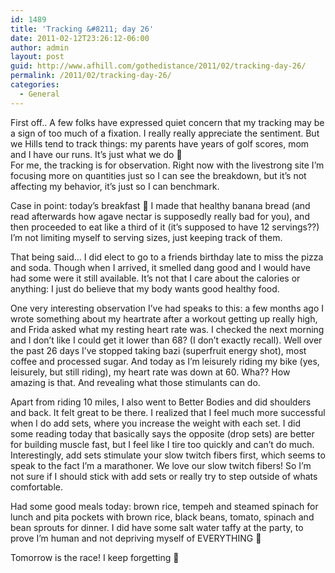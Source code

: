 ```yaml
---
id: 1489
title: 'Tracking &#8211; day 26'
date: 2011-02-12T23:26:12-06:00
author: admin
layout: post
guid: http://www.afhill.com/gothedistance/2011/02/tracking-day-26/
permalink: /2011/02/tracking-day-26/
categories:
  - General
---
```

First off.. A few folks have expressed quiet concern that my tracking may be a sign of too much of a fixation. I really really appreciate the sentiment. But we Hills tend to track things: my parents have years of golf scores, mom and I have our runs. It&#8217;s just what we do 🙂  
For me, the tracking is for observation. Right now with the livestrong site I&#8217;m focusing more on quantities just so I can see the breakdown, but it&#8217;s not affecting my behavior, it&#8217;s just so I can benchmark. 

Case in point: today&#8217;s breakfast 🙂 I made that healthy banana bread (and read afterwards how agave nectar is supposedly really bad for you), and then proceeded to eat like a third of it (it&#8217;s supposed to have 12 servings??) I&#8217;m not limiting myself to serving sizes, just keeping track of them. 

That being said&#8230; I did elect to go to a friends birthday late to miss the pizza and soda. Though when I arrived, it smelled dang good and I would have had some were it still available. It&#8217;s not that I care about the calories or anything: I just do believe that my body wants good healthy food. 

One very interesting observation I&#8217;ve had speaks to this: a few months ago I wrote something about my heartrate after a workout getting up really high, and Frida asked what my resting heart rate was. I checked the next morning and I don&#8217;t like I could get it lower than 68? (I don&#8217;t exactly recall). Well over the past 26 days I&#8217;ve stopped taking bazi (superfruit energy shot), most coffee and processed sugar. And today as I&#8217;m leisurely riding my bike (yes, leisurely, but still riding), my heart rate was down at 60. Wha?? How amazing is that. And revealing what those stimulants can do. 

Apart from riding 10 miles, I also went to Better Bodies and did shoulders and back. It felt great to be there. I realized that I feel much more successful when I do add sets, where you increase the weight with each set. I did some reading today that basically says the opposite (drop sets) are better for building muscle fast, but I feel like I tire too quickly and can&#8217;t do much. Interestingly, add sets stimulate your slow twitch fibers first, which seems to speak to the fact I&#8217;m a marathoner. We love our slow twitch fibers! So I&#8217;m not sure if I should stick with add sets or really try to step outside of whats comfortable. 

Had some good meals today: brown rice, tempeh and steamed spinach for lunch and pita pockets with brown rice, black beans, tomato, spinach and bean sprouts for dinner. I did have some salt water taffy at the party, to prove I&#8217;m human and not depriving myself of EVERYTHING 🙂

Tomorrow is the race! I keep forgetting 🙂